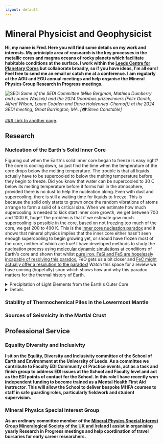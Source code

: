 ```yaml
---
layout: default
---
```


# Mineral Physicist and Geophysicist

**Hi, my name is Fred. Here you will find some details on my work and interests. My priniciple area of reasearch is the key processes in the metallic cores and magma oceans of rocky planets which facilitate habitable conditions at the surface. I work within the  <a href="https://planetarycores.leeds.ac.uk/">  Leeds Centre for Planetary Cores</a> but collaborate broadly, so if you have ideas, I'm all ears! Feel free to send me an email or catch me at a conference. I am regularly at the AGU and EGU annual meetings and help organise the Mineral Physics Group Research in Progress meetings.**

![SEDI](https://fwilson93.github.io/Portfolio/assets/img/SEDI_Doornbos.JPG)
_Some of the SEDI Committee (Mike Bergman, Mathieu Dumberry and Lauren Waszek) and the 2024 Doornbos prizewinners (Felix Gerick, Alfred Wilson, Laura Gobden and Daria Holdenried-Chernoff) at the 2024 SEDI meeting, Great Barrington, MA. [📷 Steve Constable]_

[### Link to another page](./another-page.html).
## Research 
### Nucleation of the Earth's Solid Inner Core
Figuring out when the Earth's solid inner core began to freeze is easy right? The core is cooling down, so just find the time when the temperature of the core drops below the melting temperature. The trouble is that all liquids actually have to be supercooled to below the melting temperature before they begin to freeze. Did you know that water can be supercooled to 30 C below its melting temperature before it forms hail in the atmosphere, provided there is no dust to help the nucleation along. Even with dust and supercooling, there is still a waiting time for liquids to freeze. This is because the solid only starts to grown once the random vibrations of atoms arrange to form a solid of a critical size.
When we estimate how much supercooling is needed to kick start inner core growth, we get between 700 and 1000 K, huge! The problem is that if we estimate gow much supercooling is possible in the core, based on not freezing too much of the core, we get 200 to 400 K. This is the <a href="https://doi.org/10.1016/j.epsl.2018.01.018">inner core nucleation paradox</a> and it shows that mineral physics implies that the inner core either hasn't seen enough supercooling to begin growing yet, or should have frozen most of the core, neither of which are true! I have developed methods to study the nucleation process using <a href="https://doi.org/10.1103/PhysRevB.103.214113">molecular dynamic simulations</a> at conditions of Earth's core and shown that whilst <a href="https://doi.org/10.1016/j.epsl.2023.118176">pure iron, FeSi and FeS are hopelessly incapable of resolving this paradox</a>, FeO gets us a bit closer and <a href="https://doi.org/10.31223/X53D8H">FeC might actually offer a resolution to the paradox!</a> 
Watch this space for a review we have coming (hopefully) soon which shows how and why this paradox matters for the thermal history of Earth.

<details><summary>Precipitation of Light Elements from the Earth's Outer Core</summary>
  Ever wonder why we and our ancestors in the primordial soup aren't being cooked by solar radiation? It's because the Earth has had a strong dipolar magentic field for at least the past 3.5 million years of course! But during this time the dynamics of the Earth's liquid core (which produces this field) have changed significantly, so how has it been so consistent? Well it turns out that this is quite tricky to do, the problem even has it's own <a href="https://doi.org/10.1029/2022JB025355">paradox<a/>. The geodynamo producing the field was originally driven by the gradual cooling of the core, until the inner core began to grow and the associated processes from this continue to provide plentiful power to this day. The bit between these two is the hard part, by the time the inner core began to grow, there was likely very little heat left for powering the dynamo and models suggest that the field should have been extinguished, which is not what we see in the palaeomagnetic record, which preserves the signal of the field. So, we need to find other ways of powering the field. One way is radiogenic heating, but <a href="https://doi.org/10.1016/j.pepi.2023.107073">we find that this just isnt sufficient</a>. Another route is through light element precipitation. Iron is actually a pretty good solvent at high temperatures and pressures (as convieniently found in Earth's core) and can incorperate elements like silicon and magnesium. As the core cooled, it became a less efficient solvent and had to precipitate some fraction of these elements to maintain chemical equilibrium. This would happen at the coldest point, which is the top of the core, and leave behind an iron rich liquid, which is dense. This dense liquid would then sink, helping to drive the geodynamo through the energy contributed to convetion. It turns out that this process is pretty efficient and the main question is how much precipitate can be released and how fast. We find that <a href="https://doi.org/10.1029/2022GL100692">silicon precipitation can provide enough power to not let the magnetic field collapse<a/>, and <a href="https://doi.org/10.1016/j.pepi.2023.107073">magnesium can too, but with some caveats<a/>.
</details>


<details>
<summary><strong>Thermodynamic Properties of Silicate Liquids</summary>
  The Earth used to be hot. This because the collisions of small planets and asteroids which assembled it all imparted heat, the sum of which was sufficient to melt the majority of the planet. But what happened as the planet cooled? One of the biggest questions in the evolution of the deep Earth is when and how our solid silicate mantle froze from the magma ocean that proceded it. This is such a conundum because we just don't know them melting temperature of silicates at these extreme conditions that well. The reason we don't is that the experiments are very difficult and the equivalent calculations are very difficult in a different way. Specifically, to calculate the melting temperature of a material precicely using computers we need to know the "free energy" of both the solid material and the liquid equivalent. When we find the conditions where these energies are the same, we have found the melting temperature. This is all hard enough but the really tricky part is finding the free energy of the liquid because one part of this energy is particularly elusive. The entropy of a material is the measure of its "dissorder", or how its energy is distributed aross all possible microstates. If all of the atoms in a substance are neatly arranged, it is not dissored and the energy is distributed across a narrow range of states, its entropy is low. If, as is the case for liquids, the atoms are arranged in many different ways and freely move between these arangements, then many enery microstates are occupied and the system is dissoreder, high entropy. For solids there are defined ways of calculating entropy, because things (atoms) tend to play by the rules and stay where they're meant to. For gases, the opposite is true, atoms fly around wildly but in a predictable way becase they don't bump into oneanother very often, so we can calculate (or estimate pretty well) the entropy of these systems too. Liquids are sort of a combination of the two. At short distances, a predicatble structure is present, like the solid, and at long range things are random, like the gas. My PhD involved testing and developing methods for calculating entropy in liquids from molecular dynamic simulations. It went quite well and to prove it, we calculated the  <a href="https://doi.org/10.1016/j.gca.2021.03.015">melting curve of one of the most abundant phases in Earth's mantle<a/> (previously magma ocean), CaSiO<sub>3</sub>.
</details>
 
### Stability of Thermochemical Piles in the Lowermost Mantle

 <a href=" https://doi.org/10.1029/2019GC008895"><a/>
### Sources of Seismicity in the Martial Crust






## Professional Service
### Equality Diversity and Inclusivity
I sit on the Equlity, Diversity and Inclusivity committee of the School of Earth and Environment at the University of Leeds. As a committee we contribute to Faculty EDI Community of Practice events, act as a task and finish group to address EDI issues at the School and Faculty level and act as the EDI points of contact for the School. In this role I have recently won independent funding to become trained as a Mental Health First Aid instructor. This will allow the School to deliver bespoke MHFA courses to staff in safe guarding roles, particularly fieldwork and student supervision.

### Mineral Physics Special Interest Group
As an ordinary committee member of the <a href="https://www.minersoc.org/mpg.html"> Mineral Physics Special Interest Group Mineralogical Society of the UK and Ireland</a> I assist in organising yearly Research in Progress meetings and help coordination of travel bursaries for early career researchers. 


